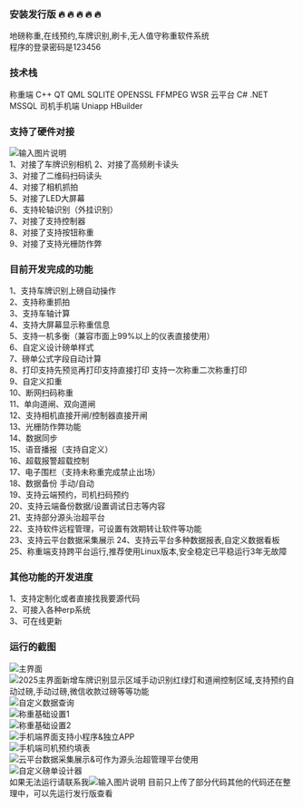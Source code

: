 ### 安装发行版 :fire:  :fire:  :fire:  :fire:  :fire: 


地磅称重,在线预约,车牌识别,刷卡,无人值守称重软件系统  
程序的登录密码是123456


### 技术栈
称重端 C++ QT QML SQLITE OPENSSL FFMPEG WSR
云平台 C# .NET MSSQL
司机手机端 Uniapp HBuilder

### 支持了硬件对接   

![输入图片说明](88.jpg)  
1、对接了车牌识别相机 
2、对接了高频刷卡读头  
3、对接了二维码扫码读头  
4、对接了相机抓拍  
5、对接了LED大屏幕  
6、支持轮轴识别（外挂识别）  
7、对接了支持控制器  
8、对接了支持按钮称重  
9、对接了支持光栅防作弊  

### 目前开发完成的功能   

1、支持车牌识别上磅自动操作  
2、支持称重抓拍  
3、支持车轴计算  
4、支持大屏幕显示称重信息  
5、支持一机多衡（兼容市面上99%以上的仪表直接使用）  
6、自定义设计磅单样式  
7、磅单公式字段自动计算  
8、打印支持先预览再打印支持直接打印 支持一次称重二次称重打印  
9、自定义扣重  
10、断网扫码称重  
11、单向道闸、双向道闸  
12、支持相机直接开闸/控制器直接开闸  
13、光栅防作弊功能  
14、数据同步  
15、语音播报（支持自定义）  
16、超载报警超载控制  
17、电子围栏（支持未称重完成禁止出场）  
18、数据备份 手动/自动  
19、支持云端预约，司机扫码预约  
20、支持云端备份数据/设置调试日志等内容  
21、支持部分源头治超平台  
22、支持软件远程管理，可设置有效期转让软件等功能    
23、支持云平台数据采集展示
24、支持云平台多种数据报表,自定义数据看板
25、称重端支持跨平台运行,推荐使用Linux版本,安全稳定已平稳运行3年无故障

### 其他功能的开发进度  
 
1、支持定制化或者直接找我要源代码  
2、可接入各种erp系统  
3、可在线更新  

### 运行的截图  

![主界面](1.png)  
![2025主界面新增车牌识别显示区域手动识别红绿灯和道闸控制区域,支持预约自动过磅,手动过磅,微信收款过磅等等功能](8888.jpg)  
![自定义数据查询](2.jpg)  
![称重基础设置1](5.jpg)  
![称重基础设置2](6.jpg)  
![手机端界面支持小程序&独立APP](9.jpg)   
![手机端司机预约填表](10.jpg)   
![云平台数据采集展示&可作为源头治超管理平台使用](11.jpg)   
![自定义磅单设计器](8.jpg)   
如果无法运行请联系我![输入图片说明](8788.jpg)
目前只上传了部分代码其他的代码还在整理中，可以先运行发行版查看
